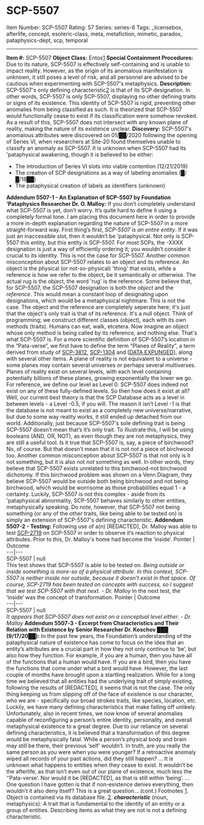 # SCP-5507
Item Number: SCP-5507
Rating: 57
Series: series-6
Tags: _licensebox, afterlife, concept, esoteric-class, meta, metafiction, mimetic, paradox, pataphysics-dept, scp, temporal

---

**Item #:** SCP-5507
**Object Class:** Entos[1](javascript:;)
**Special Containment Procedures:** Due to its nature, SCP-5507 is effectively self-containing and is unable to impact reality. However, as the origin of its anomalous manifestation is unknown, it still poses a level of risk, and all personnel are advised to be cautious when experimenting with SCP-5507's metaphysics.
**Description:** SCP-5507's only defining characteristic[2](javascript:;) is that of its SCP designation. In other words, SCP-5507 is only SCP-5507, displaying no other defining traits or signs of its existence. This identity of SCP-5507 is rigid, preventing other anomalies from being classified as such. It is theorized that SCP-5507 would functionally cease to exist if its classification were somehow revoked.
As a result of this, SCP-5507 does not intersect with any known plane of reality, making the nature of its existence unclear.
**Discovery:** SCP-5507's anomalous attributes were discovered on 01/██/2020 following the opening of Series VI, when researchers at Site-20 found themselves unable to classify an anomaly as SCP-5507. It is unknown when SCP-5507 had its 'pataphysical awakening, though it is believed to be either:
  * The introduction of Series VI slots into viable contention (12/21/2019)
  * The creation of SCP designations as a way of labeling anomalies (█/█/18██)
  * The pataphysical creation of labels as identifiers (unknown)

**Addendum 5507-1 - An Explanation of SCP-5507 by Foundation ‘Pataphysics Researcher Dr. O. Malloy:**
If you don’t completely understand what SCP-5507 is yet, don’t worry. It’s quite hard to define it using a completely formal tone. I am placing this document here in order to provide a more in-depth explanation regarding the nature of SCP-5507 in a more straight-forward way.
First thing’s first, _SCP-5507 is an entire entity_. If it was just an inaccessible slot, then it wouldn’t be 'pataphysical. Not only is SCP-5507 this entity, but this entity _is_ SCP-5507. For most SCPs, the -XXXX designation is just a way of efficiently ordering it; you wouldn’t consider it crucial to its identity. This is not the case for SCP-5507.
Another common misconception about SCP-5507 relates to an object and its reference. An object is the physical (or not-so-physical) 'thing' that exists, while a reference is how we refer to the object, be it semantically or otherwise. The actual rug is the object, the word 'rug' is the reference. Some believe that, for SCP-5507, the SCP-5507 designation is both the _object_ and the _reference_. This would mean a constant loop of designating upon designations, which would be a metaphysical nightmare.
This is not the case. The object and the reference are completely seperate here; it's just that the object's only trait is that of its reference. It's a null object. Think of programming; we construct different classes (object), each with its own methods (traits). Humans can eat, walk, etcetera. Now imagine an object whose only method is being called by its reference, and nothing else. That's what SCP-5507 is.
For a more scientific definition of SCP-5507’s location in the “Pata-verse”, we first have to define the term “Planes of Reality”, a term derived from study of [SCP-3812](/scp-3812), [SCP-1304](/scp-1304) and [[DATA EXPUNGED](/sandrewswann-s-proposal)], along with several other items. A plane of reality is not equivalent to a universe - some planes may contain several universes or perhaps several multiverses. Planes of reality exist on several levels, with each level containing potentially billions of these planes, growing exponentially the lower we go. For reference, we define our level as Level 0.
SCP-5507 does indeed not exist on any of these fully-defined levels. So then how does it exist at all? Well, our current best theory is that the SCP Database acts as a level in between levels - a Level -0.5, if you will. The reason it isn’t Level -1 is that the database is not meant to exist as a completely new universe/narrative, but due to some way reality works, it still ended up detached from our world.
Additionally, just because SCP-5507's sole defining trait is being SCP-5507 doesn’t mean that’s it’s only trait. To illustrate this, I will be using booleans (AND, OR, NOT), as even though they are not metaphysics, they are still a useful tool.
Is it true that SCP-5507 is, say, a piece of birchwood? No, of course. But that doesn’t mean that it is not _not_ a piece of birchwood too. Another common misconception about SCP-5507 is that not only is it not something, but it is also not _not_ something as well. In other words, they believe that SCP-5507 exists unrelated to this birchwood-not birchwood dichotomy. If this birchwood problem was shown on a Venn Diagram, they believe SCP-5507 would be outside both being birchwood and not being birchwood, which would be worrisome as those probabilities equal 1 - a certainty. Luckily, SCP-5507 is not this complex - aside from its 'pataphysical abnormality, SCP-5507 behaves similarly to other entities, metaphysically speaking.
Do note, however, that SCP-5507 not being something (or any of the other traits, like being able to be tested on) is simply an extension of SCP-5507's defining characteristic.
**Addendum 5507-2 - Testing:**
Following use of a(n) [REDACTED], Dr. Malloy was able to test [SCP-2719](/scp-2719) on SCP-5507 in order to observe it’s reaction to physical attributes. Prior to this, Dr. Malloy's home had become the ‘inside’.
Pointer | Outcome  
---|---  
SCP-5507 | null  
This test shows that SCP-5507 is able to be tested on.
_Being outside or inside something is more-so of a physical attribute. In this context, SCP-5507 is neither inside nor outside, because it doesn’t exist in that space. Of course, SCP-2719 has been tested on concepts with success, so I suggest that we test SCP-5507 with that next. - Dr. Malloy_
In the next test, the ‘inside’ was the concept of transformation.
Pointer | Outcome  
---|---  
SCP-5507 | null  
_It appears that SCP-5507 does not exist on a conceptual level either. - Dr. Malloy_
**Addendum 5507-3 - Excerpt from Characteristics and Their Relation with Existence by Senior Researcher Dr. Koschov ███ (9/17/20██):**
In the past few years, the Foundation’s understanding of the pataphysical nature of existence has come to focus on the idea that an entity’s attributes are a crucial part in how they not only continue to ‘be’, but also how they function. For example, if you are a human, then you have all of the functions that a human would have. If you are a bird, then you have the functions that come under what a bird would have.
However, the last couple of months have brought upon a startling realization. While for a long time we believed that all entities had the underlying trait of simply existing, following the results of [REDACTED], it seems that is not the case. The only thing keeping us from slipping off of the face of existence is our character, who we are - specifically our broad strokes traits, like species, location, etc. Luckily, we have many defining characteristics that make falling off unlikely.
Unfortunately, also in recent times, we now know of several anomalies capable of reconfiguring a person’s entire identity, personality, and overall metaphysical existence to a great degree. Due to our reliance on several defining characteristics, it is believed that a transformation of this degree would be metaphysically fatal. While a person’s physical body and brain may still be there, their previous ‘self’ wouldn’t. In truth, are you really the same person as you were when you were younger? If a retroactive anomaly wiped all records of your past actions, did they still happen?
…
It is unknown what happens to entities when they cease to exist. It wouldn’t be the afterlife, as that isn’t even out of our plane of existence, much less the ‘'Pata-verse’. Nor would it be [REDACTED], as that is still within ‘being’.
…
One question I have gotten is that if non-existence denies everything, then wouldn’t it also deny itself? This is a great question… (cont.)
Footnotes
[1](javascript:;). Object is contained via its database file.
[2](javascript:;). _**characteristic**_ (noun, metaphysics): A trait that is fundamental to the identity of an entity or a group of entities. Describing items as what they are not is not a defining characteristic.